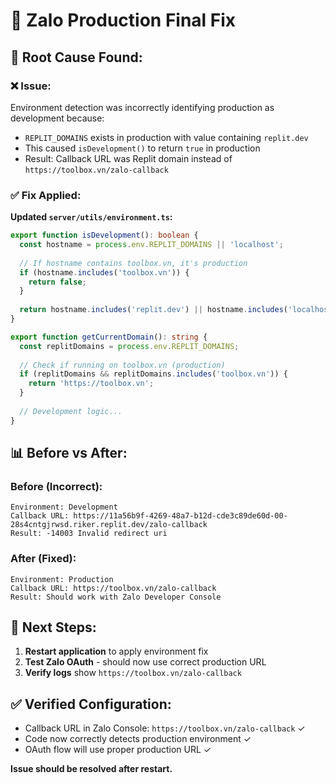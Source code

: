 # 🔧 Zalo Production Final Fix

## 🚨 Root Cause Found:

### ❌ Issue:
Environment detection was incorrectly identifying production as development because:
- `REPLIT_DOMAINS` exists in production with value containing `replit.dev`
- This caused `isDevelopment()` to return `true` in production
- Result: Callback URL was Replit domain instead of `https://toolbox.vn/zalo-callback`

### ✅ Fix Applied:

**Updated `server/utils/environment.ts`:**

```typescript
export function isDevelopment(): boolean {
  const hostname = process.env.REPLIT_DOMAINS || 'localhost';
  
  // If hostname contains toolbox.vn, it's production
  if (hostname.includes('toolbox.vn')) {
    return false;
  }
  
  return hostname.includes('replit.dev') || hostname.includes('localhost');
}

export function getCurrentDomain(): string {
  const replitDomains = process.env.REPLIT_DOMAINS;
  
  // Check if running on toolbox.vn (production)
  if (replitDomains && replitDomains.includes('toolbox.vn')) {
    return 'https://toolbox.vn';
  }
  
  // Development logic...
}
```

## 📊 Before vs After:

### Before (Incorrect):
```
Environment: Development
Callback URL: https://11a56b9f-4269-48a7-b12d-cde3c89de60d-00-28s4cntgjrwsd.riker.replit.dev/zalo-callback
Result: -14003 Invalid redirect uri
```

### After (Fixed):
```
Environment: Production  
Callback URL: https://toolbox.vn/zalo-callback
Result: Should work with Zalo Developer Console
```

## 🚀 Next Steps:

1. **Restart application** to apply environment fix
2. **Test Zalo OAuth** - should now use correct production URL
3. **Verify logs** show `https://toolbox.vn/zalo-callback`

## ✅ Verified Configuration:

- Callback URL in Zalo Console: `https://toolbox.vn/zalo-callback` ✓
- Code now correctly detects production environment ✓
- OAuth flow will use proper production URL ✓

**Issue should be resolved after restart.**
